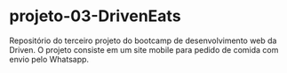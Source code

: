 # projeto-03-DrivenEats
Repositório do terceiro projeto do bootcamp de desenvolvimento web da Driven. O projeto consiste em um site mobile para pedido de comida com envio pelo Whatsapp.
